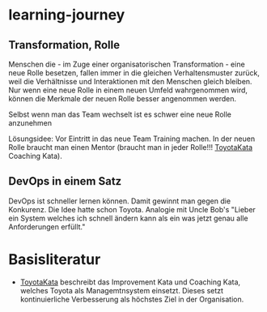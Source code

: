 # learning-journey

## Transformation, Rolle

Menschen die - im Zuge einer organisatorischen Transformation - eine neue Rolle besetzen, fallen immer in die gleichen Verhaltensmuster zurück, weil die Verhältnisse und Interaktionen mit den Menschen gleich bleiben. Nur wenn eine neue Rolle in einem neuen Umfeld wahrgenommen wird, können die Merkmale der neuen Rolle besser angenommen werden.

Selbst wenn man das Team wechselt ist es schwer eine neue Rolle anzunehmen

Lösungsidee: Vor Eintritt in das neue Team Training machen. In der neuen Rolle braucht man einen Mentor (braucht man in jeder Rolle!!! [ToyotaKata] Coaching Kata).

## DevOps in einem Satz
DevOps ist schneller lernen können. Damit gewinnt man gegen die Konkurenz. Die Idee hatte schon Toyota. Analogie mit Uncle Bob's "Lieber ein System welches ich schnell ändern kann als ein was jetzt genau alle Anforderungen erfüllt."

# Basisliteratur

- [ToyotaKata] beschreibt das Improvement Kata und Coaching Kata, welches Toyota als Managemtnsystem einsetzt. Dieses setzt kontinuierliche Verbesserung als höchstes Ziel in der Organisation.

[ToyotaKata]: http://localhost
